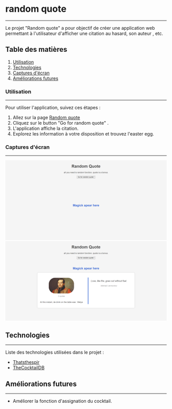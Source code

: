 # random quote
***
Le projet "Random quote" a pour objectif de créer une application web permettant à l'utilisateur d'afficher une citation au hasard, son auteur , etc. 

## Table des matières
1. [Utilisation](#utilisation)
2. [Technologies](#technologies)
3. [Captures d'écran](#captures-décran)
4. [Améliorations futures](#ameliorations-futures)

### Utilisation
***
Pour utiliser l'application, suivez ces étapes :

1. Allez sur la page [Random quote](https://tess-mltx.github.io/randomQuote/)
2. Cliquez sur le button "Go for random quote" .
3. L'application affiche la citation.
4. Explorez les information à votre disposition et trouvez l'easter egg. 

### Captures d'écran
***
![L'app au chargement](./assets/randomQuoteBefore.png)
![l'app apres le click](./assets/randomQuoteAfter.png)

## Technologies
***
Liste des technologies utilisées dans le projet :
* [Thatsthespir](https://thatsthespir.it)
* [TheCocktailDB](https://www.thecocktaildb.com)

## Améliorations futures
***
* Améliorer la fonction d'assignation du cocktail.
